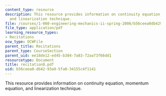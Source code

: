 ```yaml
---
content_type: resource
description: This resource provides information on continuity equation, momentum equation,
  and linearization technique.
file: /courses/1-060-engineering-mechanics-ii-spring-2006/b56ceea0db4293a95fa034155c4f1141_recitation8.pdf
file_type: application/pdf
learning_resource_types:
- Recitations
ocw_type: OCWFile
parent_title: Recitations
parent_type: CourseSection
parent_uid: ee18de12-ed45-b384-7a83-72aa73f66dd1
resourcetype: Document
title: recitation8.pdf
uid: b56ceea0-db42-93a9-5fa0-34155c4f1141
---
```

This resource provides information on continuity equation, momentum equation, and linearization technique.

